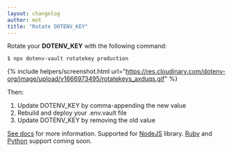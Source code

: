 ```yaml
---
layout: changelog
author: mot
title: "Rotate DOTENV_KEY"
---
```


Rotate your <strong>DOTENV_KEY</strong> with the following command:

```
$ npx dotenv-vault rotatekey production
```

{% include helpers/screenshot.html url="https://res.cloudinary.com/dotenv-org/image/upload/v1666973495/rotatekeys_axduqs.gif" %}

Then:

1. Update DOTENV_KEY by comma-appending the new value
2. Rebuild and deploy your .env.vault file
3. Update DOTENV_KEY by removing the old value

[See docs](/docs/dotenv-vault/rotatekey) for more information. Supported for [NodeJS](https://github.com/dotenv-org/dotenv-vault-core) library. [Ruby](https://github.com/dotenv-org/dotenv-vault-ruby) and [Python](https://github.com/dotenv-org/dotenv-vault-python) support coming soon.
